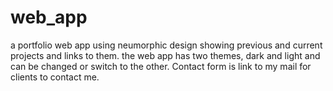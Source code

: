 # web_app
a portfolio web app using neumorphic design showing previous and current projects and links to them. 
the web app has two themes, dark and light and can be changed or switch to the other. Contact form is link to my mail for clients to contact me. 
